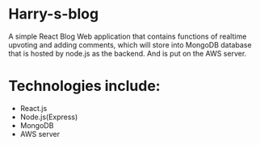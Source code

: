 # Harry-s-blog

A simple React Blog Web application that contains functions of realtime upvoting and adding comments, which will store into MongoDB database that is hosted by node.js as the backend. And is put on the AWS server. 

# Technologies include:

* React.js
* Node.js(Express)
* MongoDB
* AWS server
